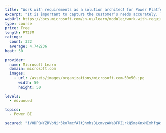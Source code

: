 ```yaml
---
title: "Work with requirements as a solution architect for Power Platform and Dynamics 365"
excerpt: "It is important to capture the customer’s needs accurately. This module explains how to capture requirements and identify functional and non-functional items."
webUrl: https://docs.microsoft.com/en-us/learn/modules/work-with-requirements/
type: course
price: Free
length: PT23M
ratings:
  count: 322
  average: 4.742236
heat: 50

provider:
  name: Microsoft Learn
  domain: microsoft.com
  images:
    - url: /assets/images/organizations/microsoft.com-50x50.jpg
      width: 50
      height: 50

levels:
  - Advanced

topics:
  - Power BI

secured: "iV0DPQNYZRVbNir3ko7mcfAltQhmhsBLcmvzAWa8FRZUrkQ5msXnxMIxhfqAsGxOPLzRm2BolcBRVcC51+APsfP2hGZXATgR5/rd7nxpTB7JrGYC8uyVK0g+QqZo0xPfpa31i+zwzeggojiXCxq5rLJ8d8w8SMnuFUkphk+bMxVADblbhkAMmLdqL4PzjEH/J3ed3O3uWgBws3UUqE2QemmQ3CEevJJKcVNcm6vf+cUtNoRB3SY+TKiKjhKjQv4nb6Y4H+ONae+PMIlq+7qfxbAzEtXJP6DqhWdeXYhETCKkQRsDPeIJwqcXA4Spd4M3c3lCGgL46q/dqpzrtUdaw5X9X9JE2FdB6oUvimX4JZHwfFQfNKdc8SNLyonVDzsvaRD8u7SQ/QWCEndAUC3/yptcX+YmdLTAlRAxim7E81o=;8RbuNtEqihO0Ntb5RqLHyw=="
---
```


